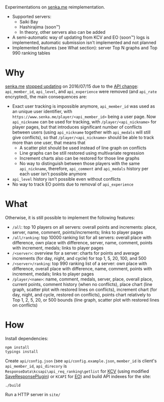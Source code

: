 Experimentations on [senka.me](https://www.senka.me/) reimplementation.
* Supported servers:
  * Saiki Bay
  * Hashirajima (soon™)
  * In theory, other servers also can be added
* A semi-automatic way of updating from KCV and EO (soon™) logs is implemented, automatic submission isn't implemented and not planned
* Implemented features (see What section): server Top N graphs and Top 990 ranking tables

# Why
[senka.me](https://www.senka.me/) [stopped updating](https://twitter.com/noisy_sgr/status/754026657753669633) on 2016/07/15 due to the [API change](https://github.com/andanteyk/ElectronicObserver/commit/061d405887311bb1ad5f0138c559d6129dbd2602): `api_member_id`, `api_level`, and `api_experience` were removed (and `api_rate` encrypted), the main consequences are:
* Exact user tracking is impossible anymore, `api_member_id` was used as an unique user identifier, with `https://www.senka.me/player/<api_member_id>` being a user page. Now `api_nickname` can be used for tracking, with `/player/<api_nickname>` for player pages, but that introduces significant number of conflicts between users (using `api_nickname` together with `api_medals` will still give conflicts), so that `/player/<api_nickname>` should be able to track more than one user, that means that
  * A scatter plot should be used instead of line graph on conflicts
  * Line graphs can be still restored using multivariate regression
  * Increment charts also can be restored for those line graphs
  * No way to distinguish between those players with the same `api_nickname`, therefore, `api_comment` and `api_medals` history per each user isn't possible anymore
* `api_level` history isn't possible even without conflicts
* No way to track EO points due to removal of `api_experience`

# What
Otherwise, it is still possible to implement the following features:
* `/all`: top 10 players on all servers: overall points and increments: place, server, name, comment, points/increments; links to player pages
* `/all/ranking`: top 10000 ranking list for all servers: overall place with difference, own place with difference, server, name, comment, points with increment, medals; links to player pages
* `/<server>`: overview for a server: charts for points and average increments (for day, night, and cycle) for top 1, 5, 20, 100, and 500
* `/<server>/ranking`: top 990 ranking list of a server: own place with difference, overall place with difference, name, comment, points with increment, medals; links to player pages
* `/player/<name>`: name, comment, medals, server, place, overall place, current points, comment history (when no conflicts), place chart (line graph, scatter plot with restored lines on conflicts), increment chart (for day, night, and cycle, restored on conflicts), points chart relatively to Top 1, 2, 5, 20, or 500 bounds (line graph, scatter plot with restored lines on conflicts)

# How
Install dependencies:

    npm install
    typings install

Create `api/config.json` (see `api/config.example.json`, `member_id` is client's `api_member_id`, `api_direcory` is `ResponseData\kcsapi\api_req_ranking\getlist` for [KCV](https://github.com/gakada/KanColleViewer/releases) (using modified [SaveResponsePlugin](https://github.com/veigr/SaveResponsePlugin)) or `KCAPI` for [EO](https://github.com/andanteyk/ElectronicObserver)) and build API indexes for the site:

    ./build

Run a HTTP server in `site/`

